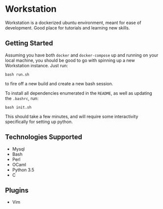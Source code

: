 # Workstation

Workstation is a dockerized ubuntu environment, meant for ease of development. Good place for tutorials and learning new skills.

## Getting Started

Assuming you have both `docker` and `docker-compose` up and running on your local machine, you should be good to go with spinning up a new Workstation instance. Just run:

```
bash run.sh
```

to fire off a new build and create a new bash session.

To install all dependencies enumerated in the `README`, as well as updating the `.bashrc`, run:

```
bash init.sh
```

This should take a few minutes, and will require some interactivity specifically for setting up python.

## Technologies Supported
- Mysql
- Bash
- Perl
- OCaml
- Python 3.5
- C


## Plugins
- Vim